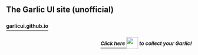 ## The Garlic UI site (unofficial)

### <a href="https://garlicui.github.io"><sup>garlicui.github.io</sup>

<h3 align="right"><i><a href="https://github.com/GarlicOS"><sup>Click here </sup><sub><img src="https://github.com/GarlicUI/GarlicUI/assets/155945091/0debc38d-e78b-43ea-9414-ff4e67fbcf9f" width="32"></sub></a><sup> to collect your Garlic!</sup></i></h3>


